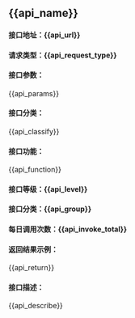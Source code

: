 ##  {{api_name}}


#### 接口地址：{{api_url}}


#### 请求类型：{{api_request_type}}


#### 接口参数：
{{api_params}}

#### 接口分类：
{{api_classify}}

#### 接口功能：
{{api_function}}

#### 接口等级：{{api_level}}

#### 接口分类：{{api_group}}

#### 每日调用次数：{{api_invoke_total}}

#### 返回结果示例：
{{api_return}}

#### 接口描述：
{{api_describe}}
